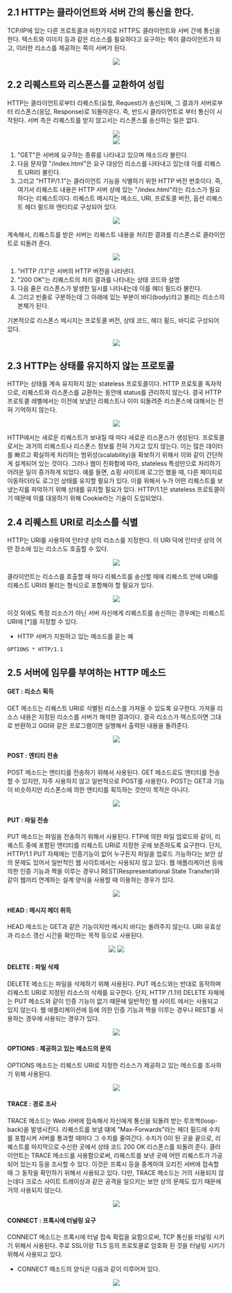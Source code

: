## 2.1 HTTP는 클라이언트와 서버 간의 통신을 한다.
TCP/IP에 있는 다른 프로토콜과 마찬가지로 HTTP도 클라이언트와 서버 간에 통신을 한다.
텍스트와 이미지 등과 같은 리소스를 필요하다고 요구하는 쪽이 클라이언트가 되고, 이러한 리소스를 제공하는 쪽이 서버가 된다.

<div align="center">
<img src="https://user-images.githubusercontent.com/97272787/223117773-9bb98b40-5512-41ac-8aa0-bea483f33a1f.png">
</div>

## 2.2 리퀘스트와 리스폰스를 교환하여 성립
HTTP는 클라이언트로부터 리퀘스트(요청, Request)가 송신되며, 그 결과가 서버로부터 리스폰스(응답, Response)로 되돌아온다. 즉, 반드시 클라이언트로 부터 통신이 시작된다. 서버 측은 리퀘스트를 받지 않고서는 리스폰스를 송신하는 일은 없다.
<div align="center">
<img src="https://user-images.githubusercontent.com/97272787/223117895-613731db-1a5b-41ea-be9b-3d2c731a3e02.png">
</div>

<div align="center">
<img src="https://user-images.githubusercontent.com/97272787/223118322-4072e1c5-17ea-4539-b961-6b7123c063d1.png">
</div>

1. "GET"은 서버에 요구하는 종류를 나타내고 있으며 메소드라 불린다.
2. 다음 문자열 "/index.html"은 요구 대상인 리소스를 나타내고 있는데 이를 리퀘스트 URI라 불린다.
3. 그리고 "HTTP/1.1"는 클라이언트 기능을 식별하기 위한 HTTP 버전 번호이다.
즉, 여기서 리퀘스트 내용은 HTTP 서버 상에 있는 "/index.html"라는 리소스가 필요하다는 리퀘스트이다.
리퀘스트 메시지는 메소드, URI, 프로토콜 버전, 옵션 리퀘스트 헤더 필드와 엔티티로 구성되어 있다.

<div align="center">
<img src="https://user-images.githubusercontent.com/97272787/223118857-f8bd20a3-ba63-4b2f-846f-2ea1685b12bb.png">
</div>

계속해서, 리퀘스트를 받은 서버는 리퀘스트 내용을 처리한 결과를 리스폰스로 클라이언트로 되돌려 준다.

<div align="center">
<img src="https://user-images.githubusercontent.com/97272787/223119183-cef0fe70-e674-400c-890d-49d6a1e00e2a.png">
</div>

1. "HTTP /1.1"은 서버의 HTTP 버전을 나타낸다.
2. "200 OK"는 리퀘스트의 처리 결과를 나타내는 상태 코드와 설명
3. 다음 줄은 리스폰스가 발생한 일시를 나타내는데 이를 헤더 필드라 불린다.
4. 그리고 빈줄로 구분하는데 그 아래에 있는 부분이 바디(body)라고 불리는 리소스의 본체가 된다.

기본적으로 리스폰스 메시지는 프로토콜 버전, 상태 코드, 헤더 필드, 바디로 구성되어 있다.

<div align="center">
<img src="https://user-images.githubusercontent.com/97272787/223119663-471048bc-d8f4-4bf5-9acd-cac4bd4723b6.png">
</div>

## 2.3 HTTP는 상태를 유지하지 않는 프로토콜
HTTP는 상태를 계속 유지하지 않는 stateless 프로토콜이다. HTTP 프로토콜 독자적으로, 리퀘스트와 리스폰스를 교환하는 동안에 status를 관리하지 않는다. 결국 HTTP 프로토콜 레벨에서는 이전에 보냈던 리퀘스트나 이미 되돌려준 리스폰스에 대해서는 전혀 기억하지 않는다.

<div align="center">
<img src="https://user-images.githubusercontent.com/97272787/223127926-e74e35a3-0b45-436a-8b6a-12cd51d632cc.png">
</div>

HTTP에서는 새로운 리퀘스트가 보내질 때 마다 새로운 리스폰스가 생성된다. 프로토콜로서는 과거의 리퀘스트나 리스폰스 정보를 전혀 가지고 있지 않는다. 이는 많은 데이터를 빠르고 확실하게 처리하는 범위성(scalability)을 확보하기 위해서 이와 같이 간단하게 설계되어 있는 것이다.
그러나 웹이 진화함에 따라, stateless 특성만으로 처리하기 어려운 일이 증가하게 되었다. 예를 들면, 쇼핑 사이트에 로그인 했을 때, 다른 페이지로 이동하더라도 로그인 상태를 유지할 필요가 있다. 이를 위해서 누가 어떤 리퀘스트를 보냈는지를 파악하기 위해 상태를 유지할 필요가 있다.
HTTP/1.1은 stateless 프로토콜이기 때문에 이를 대응하기 위해 Cookie라는 기술이 도입되었다.

## 2.4 리퀘스트 URI로 리소스를 식별
HTTP는 URI를 사용하여 인터넷 상의 리소스를 지정한다. 이 URI 덕에 인터넷 상의 어떤 장소에 있는 리소스도 호출할 수 있다.

<div align="center">
<img src="https://user-images.githubusercontent.com/97272787/223131072-b0e0d3ce-0531-4d3c-97bd-baafa39d7186.png">
</div>

클라이언트는 리소스를 호출할 때 마다 리퀘스트를 송신할 때에 리퀘스트 안에 URI를 리퀘스트 URI라 불리는 형식으로 포함해야 할 필요가 있다.

<div align="center">
<img src="https://user-images.githubusercontent.com/97272787/223131405-eb659409-49c6-407e-9d64-80eded80c81f.png">
</div>

이것 외에도 특정 리소스가 아닌 서버 자신에게 리퀘스트를 송신하는 경우에는 리퀘스트  URI에 [*]를 지정할 수 있다.

- HTTP 서버가 지원하고 있는 메소드를 묻는 예
```
OPTIONS * HTTP/1.1
```

## 2.5 서버에 임무를 부여하는 HTTP 메소드

#### GET : 리소스 획득
GET 메소드는 리퀘스트 URI로 식별된 리소스를 가져올 수 있도록 요구한다. 가져올 리소스 내용은 지정된 리소스를 서버가 해석한 결과이다. 결국 리소스가 텍스트이면 그대로 반환하고 GGI와 같은 프로그램이면 실행해서 출력된 내용을 돌려준다.

<div align="center">
<img src="https://user-images.githubusercontent.com/97272787/223132877-a85c7ec7-e7b0-4826-a249-2ca6172b44ac.png">
</div>

#### POST : 엔티티 전송
POST 메소드는 엔티티를 전송하기 위해서 사용된다.
GET 메소드로도 엔티티를 전송할 수 있지만, 자주 사용하지 않고 일반적으로 POST를 사용한다. POST는 GET과 기능이 비슷하지만 리스폰스에 의한 엔티티를 획득하는 것만이 목적은 아니다.

<div align="center">
<img src="https://user-images.githubusercontent.com/97272787/223133280-1f9a01c9-a1bc-497c-b328-6b0a793be824.png">
</div>

#### PUT : 파일 전송
PUT 메소드는 파일을 전송하기 위해서 사용된다. FTP에 의한 파일 업로드와 같이, 리퀘스트 중에 포함된 엔티티를 리퀘스트 URI로 지정한 곳에 보존하도록 요구한다.
단지, HTTP/1.1 PUT 자체에는 인증기능이 없어 누구든지 파일을 업로드 가능하다는 보안 상의 문제도 있어서 일반적인 웹 사이트에서는 사용되지 않고 있다. 웹 애플리케이션 등에 의한 인증 기능과 짝을 이루는 경우나 REST(Respresentational State Transfer)와 같이 웹끼리 연계하는 설계 양식을 사용할 때 이용하는 경우가 있다.

<div align="center">
<img src="https://user-images.githubusercontent.com/97272787/223134280-17a17128-f468-4a03-adb9-4e00804091ab.png">
</div>

#### HEAD : 메시지 헤더 취득
HEAD 메소드는 GET과 같은 기능이지만 메시지 바디는 돌려주지 않는다. URI 유효성과 리소스 갱신 시간을 확인하는 목적 등으로 사용된다.

<div align="center">
<img src="https://user-images.githubusercontent.com/97272787/223136603-5e4eb45e-7197-4fd7-a615-7818edcddc0e.png">
<img src="https://user-images.githubusercontent.com/97272787/223136731-815012e3-d744-454c-87db-c9e1e398ed42.png">
</div>

#### DELETE : 파일 삭제
DELETE 메소드는 파일을 삭제하기 위해 사용된다. PUT 메소드와는 반대로 동작하며 리퀘스트 URI로 지정된 리소스의 삭제를 요구한다.
단지, HTTP /1.1의 DELETE 자체에는 PUT 메소드와 같이 인증 기능이 없기 때문에 일반적인 웹 사이트 에서는 사용되고 있지 않는다. 웹 애플리케이션에 등에 의한 인증 기능과 짝을 이루는 경우나 REST를 사용하는 경우에 사용되는 경우가 있다.

<div align="center">
<img src="https://user-images.githubusercontent.com/97272787/223137423-abdb2951-391c-41c2-b334-786f15246f10.png">
</div>

#### OPTIONS : 제공하고 있는 메소드의 문의
OPTIONS 메소드는 리퀘스트 URI로 지정한 리소스가 제공하고 있는 메소드를 조사하기 위해 사용된다.
<div align="center">
<img src="https://user-images.githubusercontent.com/97272787/223137536-b47c5a7e-300b-4d81-8a45-c9323382bfe9.png">
</div>

#### TRACE : 경로 조사
TRACE 메소드는 Web 서버에 접속해서 자신에게 통신을 되돌려 받는 루프백(loop-back)을 발생시킨다.
리퀘스트를 보낼 떄에 "Max-Forwards"라는 헤더 필드에 수치를 포함시켜 서버를 통과할 때마다 그 수치를 줄여간다. 수치가 0이 된  곳을 끝으로, 리퀘스트를 마지막으로 수신한 곳에서 상태 코드 200 OK 리스폰스를 되돌려 준다.
클라이언트는 TRACE 메소드를 사용함으로써, 리퀘스트를 보낸 곳에 어떤 리퀘스트가 가공되어 있는지 등을 조사할 수 있다.
이것은 프록시 등을 중계하여 오리진 서버에 접속할 때 그 동작을 확인하기 위해서 사용되고 있다.
다만, TRACE 메소드는 거의 사용되지 않는데다 크로스 사이트 트레이싱과 같은 공격을 일으키는 보안 상의 문제도 있기 때문에 거의 사용되지 않는다.

<div align="center">
<img src="https://user-images.githubusercontent.com/97272787/223137600-7821342a-1781-4327-9f3e-99190c2635db.png">
</div>

#### CONNECT : 프록시에 터널링 요구
CONNECT 메소드는 프록시에 터널 접속 확립을 요함으로써, TCP 통신을 터널링 시키기 위해서 사용된다. 주로 SSL이랑 TLS 등의 프로토콜로 암호화 된 것을 터널링 시키기 위해서 사용되고 있다.
- CONNECT 메소드의 양식은 다음과 같이 이루어져 있다.
<div align="center">
<img src="https://user-images.githubusercontent.com/97272787/223137631-676f50d1-5beb-4a0d-a197-8a9b859496d2.png">
</div>

